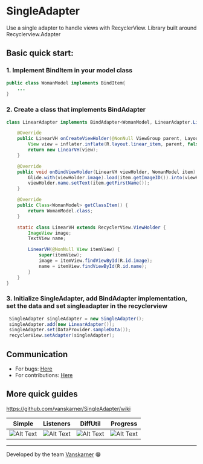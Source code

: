 # SingleAdapter
Use a single adapter to handle views with RecyclerView. Library built around Recyclerview.Adapter

## Basic quick start:
### 1. Implement BindItem in your model class
```java
public class WomanModel implements BindItem{
    ...
}
```
### 2. Create a class that implements BindAdapter
```java
class LinearAdapter implements BindAdapter<WomanModel, LinearAdapter.LinearVH> {

    @Override
    public LinearVH onCreateViewHolder(@NonNull ViewGroup parent, LayoutInflater inflater) {
        View view = inflater.inflate(R.layout.linear_item, parent, false);
        return new LinearVH(view);
    }

    @Override
    public void onBindViewHolder(LinearVH viewHolder, WomanModel item) {
        Glide.with(viewHolder.image).load(item.getImageID()).into(viewHolder.image);
        viewHolder.name.setText(item.getFirstName());
    }

    @Override
    public Class<WomanModel> getClassItem() {
        return WomanModel.class;
    }

    static class LinearVH extends RecyclerView.ViewHolder {
        ImageView image;
        TextView name;

        LinearVH(@NonNull View itemView) {
            super(itemView);
            image = itemView.findViewById(R.id.image);
            name = itemView.findViewById(R.id.name);
        }
    }
}
```
### 3. Initialize SingleAdapter, add BindAdapter implementation, set the data and set singleadapter in the recyclerview
```java
 SingleAdapter singleAdapter = new SingleAdapter();
 singleAdapter.add(new LinearAdapter());
 singleAdapter.set(DataProvider.sampleData());
 recyclerView.setAdapter(singleAdapter);
 ```
 
## Communication
- For bugs: [Here](https://github.com/vanskarner/SingleAdapter/labels/bug)
- For contributions: [Here](https://github.com/vanskarner/SingleAdapter/labels/enhancement)

## More quick guides
https://github.com/vanskarner/SingleAdapter/wiki

| Simple | Listeners | DiffUtil | Progress |
| ------------- | ------------- | ------------- | ------------- |
| ![Alt Text](https://github.com/vanskarner/SingleAdapter/blob/refactoring/info/simple_example.gif)  | ![Alt Text](https://github.com/vanskarner/SingleAdapter/blob/refactoring/info/listener_example.gif)  | ![Alt Text](https://github.com/vanskarner/SingleAdapter/blob/refactoring/info/diff_example.gif)  | ![Alt Text](https://github.com/vanskarner/SingleAdapter/blob/refactoring/info/progress_example.gif)  |

---
Developed by the team [Vanskarner](https://github.com/vanskarner)  :grin:
